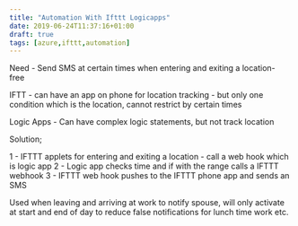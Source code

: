 ```yaml
---
title: "Automation With Ifttt Logicapps"
date: 2019-06-24T11:37:16+01:00
draft: true
tags: [azure,ifttt,automation]
---
```


Need - Send SMS at certain times when entering and exiting a location- free

IFTT - can have an app on phone for location tracking - but only one condition which is the location, cannot restrict by certain times

Logic Apps - Can have complex logic statements, but not track location

Solution;

1 - IFTTT applets for entering and exiting a location - call a web hook which is logic app
2 - Logic app checks time and if with the range calls a IFTTT webhook
3 - IFTTT web hook pushes to the IFTTT phone app and sends an SMS

Used when leaving and arriving at work to notify spouse, will only activate at start and end of day to reduce false notifications for lunch time work etc.

